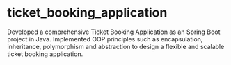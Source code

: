 # ticket_booking_application
Developed a comprehensive Ticket Booking Application as an Spring Boot project in Java.
Implemented OOP principles such as encapsulation, inheritance, polymorphism and abstraction to design a flexible and scalable ticket booking application.
